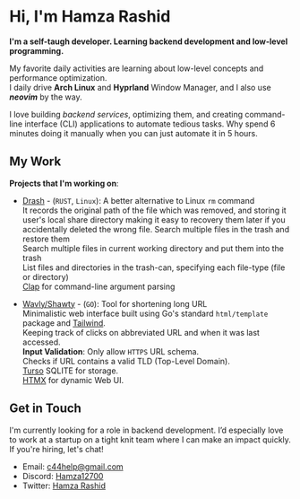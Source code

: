 # Hi, I'm Hamza Rashid
**I'm a self-taugh developer. Learning backend development and low-level programming.**

My favorite daily activities are learning about low-level concepts and performance optimization.<br/>
I daily drive **Arch Linux** and **Hyprland** Window Manager, and I also use ***neovim*** by the way.

I love building *backend services*, optimizing them, and creating command-line interface (CLI) applications to automate tedious tasks.
Why spend 6 minutes doing it manually when you can just automate it in 5 hours.

## My Work
**Projects that I'm working on**:

- [Drash](https://github.com/hamza12700/drash) - (`RUST`, `Linux`): A better alternative to Linux `rm` command<br/>
It records the original path of the file which was removed, and storing it
user's local share directory making it easy to recovery them later if you
accidentally deleted the wrong file. 
  Search multiple files in the trash and restore them<br/>
  Search multiple files in current working directory and put them into the trash<br/>
  List files and directories in the trash-can, specifying each file-type (file or directory)<br/>
  [Clap](https://github.com/clap-rs/clap) for command-line argument parsing<br/>

- [Wavly/Shawty](https://github.com/wavly/shawty) - (`GO`): Tool for shortening long URL<br/>
Minimalistic web interface built using Go's standard `html/template` package and [Tailwind](https://tailwindcss.com).<br/>
Keeping track of clicks on abbreviated URL and when it was last accessed.<br/>
**Input Validation**:
  Only allow `HTTPS` URL schema.<br/>
  Checks if URL contains a valid TLD (Top-Level Domain).<br/>
  [Turso](https://turso.tech) SQLITE for storage.<br/>
  [HTMX](https://htmx.org) for dynamic Web UI.<br/>

## Get in Touch
I'm currently looking for a role in backend development. I’d especially love to
work at a startup on a tight knit team where I can make an impact quickly. If
you're hiring, let's chat!

- Email:   [c44help@gmail.com](mailto:c44help@gmail.com)
- Discord: [Hamza12700](https://discord.com/users/813002019622879262)
- Twitter: [Hamza Rashid](https://x.com/Hamza_Rash1d)
